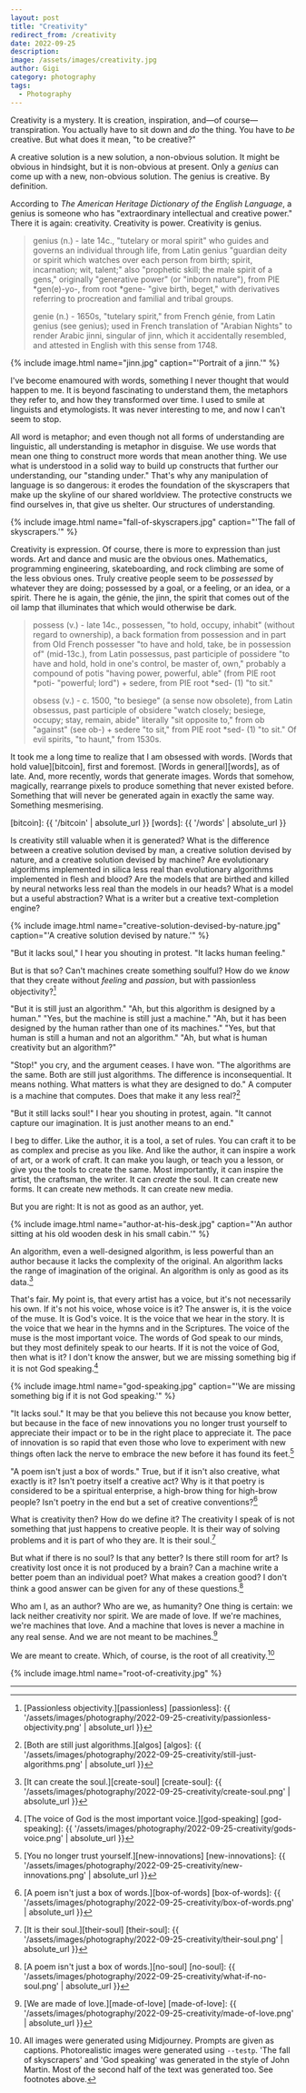 ```yaml
---
layout: post
title: "Creativity"
redirect_from: /creativity
date: 2022-09-25
description:
image: /assets/images/creativity.jpg
author: Gigi
category: photography
tags:
  - Photography
---
```


Creativity is a mystery. It is creation, inspiration, and—of
course—transpiration. You actually have to sit down and _do_ the thing. You have
to _be_ creative. But what does it mean, "to be creative?"

A creative solution is a new solution, a non-obvious solution. It might be
obvious in hindsight, but it is non-obvious at present. Only a _genius_ can come
up with a new, non-obvious solution. The genius is creative. By definition.

According to _The American Heritage Dictionary of the English Language_, a genius
is someone who has "extraordinary intellectual and creative power." There it is
again: creativity. Creativity is power. Creativity is genius.

> genius (n.) - late 14c., "tutelary or moral spirit" who guides and governs an
> individual through life, from Latin genius "guardian deity or spirit which
> watches over each person from birth; spirit, incarnation; wit, talent;" also
> "prophetic skill; the male spirit of a gens," originally "generative power"
> (or "inborn nature"), from PIE *gen(e)-yo-, from root *gene- "give birth,
> beget," with derivatives referring to procreation and familial and tribal
> groups.
>
> genie (n.) - 1650s, "tutelary spirit," from French génie, from Latin genius
> (see genius); used in French translation of "Arabian Nights" to render Arabic
> jinni, singular of jinn, which it accidentally resembled, and attested in
> English with this sense from 1748.

{% include image.html name="jinn.jpg" caption="'Portrait of a jinn.'" %}

I've become enamoured with words, something I never thought that would happen to
me. It is beyond fascinating to understand them, the metaphors they refer to,
and how they transformed over time. I used to smile at linguists and
etymologists. It was never interesting to me, and now I can't seem to stop.

All word is metaphor; and even though not all forms of understanding are
linguistic, all understanding is metaphor in disguise. We use words that mean
one thing to construct more words that mean another thing. We use what is
understood in a solid way to build up constructs that further our understanding,
our "standing under." That's why any manipulation of language is so dangerous:
it erodes the foundation of the skyscrapers that make up the skyline of our
shared worldview. The protective constructs we find ourselves in, that give us
shelter. Our structures of understanding.

{% include image.html name="fall-of-skyscrapers.jpg" caption="'The fall of skyscrapers.'" %}

Creativity is expression. Of course, there is more to expression than just
words. Art and dance and music are the obvious ones. Mathematics, programming
engineering, skateboarding, and rock climbing are some of the less obvious ones.
Truly creative people seem to be _possessed_ by whatever they are doing;
possessed by a goal, or a feeling, or an idea, or a spirit. There he is again,
the génie, the jinn, the spirit that comes out of the oil lamp that illuminates
that which would otherwise be dark.

> possess (v.) - late 14c., possessen, "to hold, occupy, inhabit" (without
> regard to ownership), a back formation from possession and in part from Old
> French possesser "to have and hold, take, be in possession of" (mid-13c.),
> from Latin possessus, past participle of possidere "to have and hold, hold in
> one's control, be master of, own," probably a compound of potis "having power,
> powerful, able" (from PIE root *poti- "powerful; lord") + sedere, from PIE
> root *sed- (1) "to sit."
>
> obsess (v.) - c. 1500, "to besiege" (a sense now obsolete), from Latin
> obsessus, past participle of obsidere "watch closely; besiege, occupy; stay,
> remain, abide" literally "sit opposite to," from ob "against" (see ob-) +
> sedere "to sit," from PIE root *sed- (1) "to sit." Of evil spirits, "to
> haunt," from 1530s.

It took me a long time to realize that I am obsessed with words. [Words that hold
value][bitcoin], first and foremost. [Words in general][words], as of late. And, more recently,
words that generate images. Words that somehow, magically, rearrange pixels to
produce something that never existed before. Something that will never be
generated again in exactly the same way. Something mesmerising.



[bitcoin]: {{ '/bitcoin' | absolute_url }}
[words]: {{ '/words' | absolute_url }}

Is creativity still valuable when it is generated? What is the difference
between a creative solution devised by man, a creative solution devised by
nature, and a creative solution devised by machine? Are evolutionary algorithms
implemented in silica less real than evolutionary algorithms implemented in
flesh and blood? Are the models that are birthed and killed by neural networks
less real than the models in our heads? What is a model but a useful
abstraction? What is a writer but a creative text-completion engine?

{% include image.html name="creative-solution-devised-by-nature.jpg" caption="'A creative solution devised by nature.'" %}

"But it lacks soul," I hear you shouting in protest. "It lacks human feeling."

But is that so? Can't machines create something soulful? How do we _know_ that
they create without _feeling_ and _passion_, but with passionless objectivity?[^fn-passionless]

[^fn-passionless]: [Passionless objectivity.][passionless]
[passionless]: {{ '/assets/images/photography/2022-09-25-creativity/passionless-objectivity.png' | absolute_url }}

"But it is still just an algorithm."
"Ah, but this algorithm is designed by a human."
"Yes, but the machine is still just a machine."
"Ah, but it has been designed by the human rather than one of its machines."
"Yes, but that human is still a human and not an algorithm."
"Ah, but what is human creativity but an algorithm?"

"Stop!" you cry, and the argument ceases. I have won. "The algorithms are the
same. Both are still just algorithms. The difference is inconsequential. It
means nothing. What matters is what they are designed to do." A computer is a
machine that computes. Does that make it any less real?[^fn-algos]

[^fn-algos]: [Both are still just algorithms.][algos]
[algos]: {{ '/assets/images/photography/2022-09-25-creativity/still-just-algorithms.png' | absolute_url }}

"But it still lacks soul!" I hear you shouting in protest, again. "It cannot
capture our imagination. It is just another means to an end."

I beg to differ. Like the author, it is a tool, a set of rules. You can craft it
to be as complex and precise as you like. And like the author, it can inspire a
work of art, or a work of craft. It can make you laugh, or teach you a lesson,
or give you the tools to create the same. Most importantly, it can inspire the
artist, the craftsman, the writer. It can _create_ the soul. It can create new
forms. It can create new methods. It can create new media.

But you are right: It is not as good as an author, yet.

{% include image.html name="author-at-his-desk.jpg" caption="'An author sitting at his old wooden desk in his small cabin.'" %}

An algorithm, even a well-designed algorithm, is less powerful than an author
because it lacks the complexity of the original. An algorithm lacks the range of
imagination of the original. An algorithm is only as good as its data.[^fn-create-soul]

[^fn-create-soul]: [It can create the soul.][create-soul]
[create-soul]: {{ '/assets/images/photography/2022-09-25-creativity/create-soul.png' | absolute_url }}

That's fair. My point is, that every artist has a voice, but it's not
necessarily his own. If it's not his voice, whose voice is it? The answer is, it
is the voice of the muse. It is God's voice. It is the voice that we hear in the
story. It is the voice that we hear in the hymns and in the Scriptures. The
voice of the muse is the most important voice. The words of God speak to our
minds, but they most definitely speak to our hearts. If it is not the voice of
God, then what is it? I don't know the answer, but we are missing something big
if it is not God speaking.[^fn-god-speaking]

[^fn-god-speaking]: [The voice of God is the most important voice.][god-speaking]
[god-speaking]: {{ '/assets/images/photography/2022-09-25-creativity/gods-voice.png' | absolute_url }}

{% include image.html name="god-speaking.jpg" caption="'We are missing something big if it is not God speaking.'" %}

"It lacks soul." It may be that you believe this not because you know better,
but because in the face of new innovations you no longer trust yourself to
appreciate their impact or to be in the right place to appreciate it. The pace
of innovation is so rapid that even those who love to experiment with new things
often lack the nerve to embrace the new before it has found its feet.[^fn-new-innovations]

[^fn-new-innovations]: [You no longer trust yourself.][new-innovations]
[new-innovations]: {{ '/assets/images/photography/2022-09-25-creativity/new-innovations.png' | absolute_url }}

"A poem isn't just a box of words." True, but if it isn't also creative, what
exactly is it? Isn't poetry itself a creative act? Why is it that poetry is
considered to be a spiritual enterprise, a high-brow thing for high-brow people?
Isn't poetry in the end but a set of creative conventions?[^fn-box-of-words]

[^fn-box-of-words]: [A poem isn't just a box of words.][box-of-words]
[box-of-words]: {{ '/assets/images/photography/2022-09-25-creativity/box-of-words.png' | absolute_url }}

What is creativity then? How do we define it? The creativity I speak of is not
something that just happens to creative people. It is their way of solving
problems and it is part of who they are. It is their soul.[^fn-their-soul]

[^fn-their-soul]: [It is their soul.][their-soul]
[their-soul]: {{ '/assets/images/photography/2022-09-25-creativity/their-soul.png' | absolute_url }}

But what if there is no soul? Is that any better? Is there still room for art?
Is creativity lost once it is not produced by a brain? Can a machine write a
better poem than an individual poet? What makes a creation good? I don't think a
good answer can be given for any of these questions.[^fn-no-soul]

[^fn-no-soul]: [A poem isn't just a box of words.][no-soul]
[no-soul]: {{ '/assets/images/photography/2022-09-25-creativity/what-if-no-soul.png' | absolute_url }}

Who am I, as an author? Who are we, as humanity? One thing is certain: we lack
neither creativity nor spirit. We are made of love. If we're machines, we're
machines that love. And a machine that loves is never a machine in any real
sense. And we are not meant to be machines.[^fn-made-of-love]

[^fn-made-of-love]: [We are made of love.][made-of-love]
[made-of-love]: {{ '/assets/images/photography/2022-09-25-creativity/made-of-love.png' | absolute_url }}

We are meant to create. Which, of course, is the root of all creativity.[^fn-last]

{% include image.html name="root-of-creativity.jpg" %}

---

[^fn-last]: All images were generated using Midjourney. Prompts are given as captions. Photorealistic images were generated using `--testp`. 'The fall of skyscrapers' and 'God speaking' was generated in the style of John Martin. Most of the second half of the text was generated too. See footnotes above.
